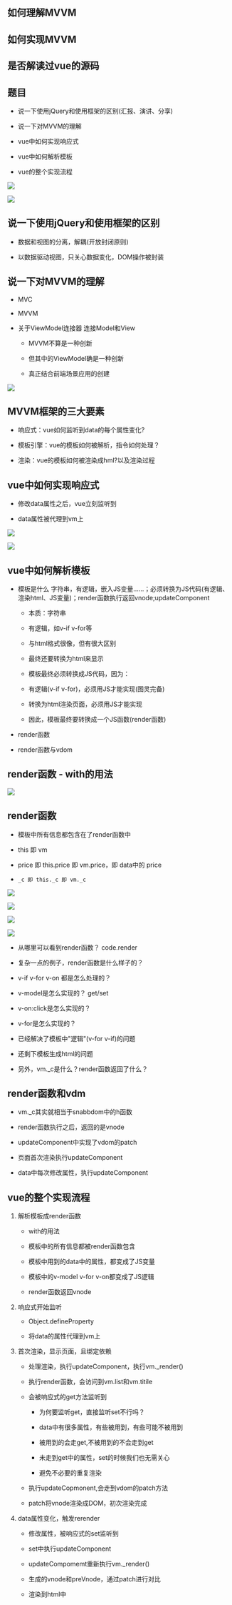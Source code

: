 ## 如何理解MVVM



## 如何实现MVVM




## 是否解读过vue的源码



## 题目

- 说一下使用jQuery和使用框架的区别(汇报、演讲、分享)

- 说一下对MVVM的理解

- vue中如何实现响应式

- vue中如何解析模板

- vue的整个实现流程





![](/assets/360截图17630331628690.png)

![](/assets/360截图16751031263947.png)

## 说一下使用jQuery和使用框架的区别

- 数据和视图的分离，解耦(开放封闭原则)

- 以数据驱动视图，只关心数据变化，DOM操作被封装




## 说一下对MVVM的理解

- MVC

- MVVM

- 关于ViewModel连接器    连接Model和View

    -  MVVM不算是一种创新
    
    - 但其中的ViewModel确是一种创新
    
    - 真正结合前端场景应用的创建
    
![](/assets/360截图176402226410185.png)





## MVVM框架的三大要素

- 响应式：vue如何监听到data的每个属性变化?

- 模板引擎：vue的模板如何被解析，指令如何处理？

- 渲染：vue的模板如何被渲染成hml?以及渲染过程




## vue中如何实现响应式

- 修改data属性之后，vue立刻监听到

- data属性被代理到vm上

![](/assets/360截图1684100289129131.png)

![](/assets/微信截图_20180707235138.png)




## vue中如何解析模板

- 模板是什么    字符串，有逻辑，嵌入JS变量……；必须转换为JS代码(有逻辑、渲染html、JS变量)；render函数执行返回vnode;updateComponent

    - 本质：字符串
    
    - 有逻辑，如v-if v-for等
    
    - 与html格式很像，但有很大区别
    
    - 最终还要转换为html来显示
    
    - 模板最终必须转换成JS代码，因为：
    
    - 有逻辑(v-if v-for)，必须用JS才能实现(图灵完备)
    
    - 转换为html渲染页面，必须用JS才能实现
    
    - 因此，模板最终要转换成一个JS函数(render函数)

- render函数

- render函数与vdom




## render函数 - with的用法

![](/assets/微信截图_20180708002832.png)





## render函数

- 模板中所有信息都包含在了render函数中

- this 即 vm

- price 即 this.price 即 vm.price，即 data中的 price

- `_c 即 this._c 即 vm._c`

![](/assets/360截图18720126564482.png)

![](/assets/360截图18750819435268.png)

![](/assets/360截图17860610417566.png)

![](/assets/360截图16821220322337.png)




- 从哪里可以看到render函数？    code.render

- 复杂一点的例子，render函数是什么样子的？

- v-if v-for v-on 都是怎么处理的？

- v-model是怎么实现的？    get/set

- v-on:click是怎么实现的？    

- v-for是怎么实现的？





- 已经解决了模板中"逻辑"(v-for v-if)的问题

- 还剩下模板生成html的问题

- 另外，vm._c是什么？render函数返回了什么？




## render函数和vdm

- vm._c其实就相当于snabbdom中的h函数

- render函数执行之后，返回的是vnode

- updateComponent中实现了vdom的patch

- 页面首次渲染执行updateComponent

- data中每次修改属性，执行updateComponent




## vue的整个实现流程

1. 解析模板成render函数

    - with的用法
    
    - 模板中的所有信息都被render函数包含
    
    - 模板中用到的data中的属性，都变成了JS变量
    
    - 模板中的v-model v-for v-on都变成了JS逻辑
    
    - render函数返回vnode

2. 响应式开始监听

    - Object.defineProperty
    
    - 将data的属性代理到vm上

3. 首次渲染，显示页面，且绑定依赖

    - 处理渲染，执行updateComponent，执行vm._render()
    
    - 执行render函数，会访问到vm.list和vm.titile
    
    - 会被响应式的get方法监听到
    
        - 为何要监听get，直接监听set不行吗？
        
        - data中有很多属性，有些被用到，有些可能不被用到
        
        - 被用到的会走get,不被用到的不会走到get
        
        - 未走到get中的属性，set的时候我们也无需关心
        
        - 避免不必要的重复渲染
    
    - 执行updateCopmonent,会走到vdom的patch方法
    
    - patch将vnode渲染成DOM，初次渲染完成

4. data属性变化，触发rerender

    - 修改属性，被响应式的set监听到
    
    - set中执行updateComponent
    
    - updateCompomemt重新执行vm._render()
    
    - 生成的vnode和preVnode，通过patch进行对比
    
    - 渲染到html中

 











































